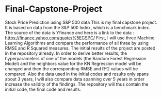 # Final-Capstone-Project
Stock Price Prediction using S&P 500 data
This is my final capstone project. It is based on data from the S&P 500 Index, which is a benchmark index. The source of the data is Yfinance and 
here is a link to the data : https://finance.yahoo.com/quote/%5EGSPC/
First, I will use three Machine Learning Algorithms and compare the performance of all three by using RMSE and R Squared measures. The initial results of the 
project are posted in the repository already. In order to derive better results, the hyperparameters of one of the models (the Random Forest Regression Model) 
and the neighbors value for the KN Regression model will be changed and then the corresponding RMSE and R^2 values will be compared. Also the data used in the 
initial codes and results only spans about 3 years, I will also compare data spanning over 5 years in order increase the validity of the findings. 
The repository will thus contain the initial code, the final code and results. 

